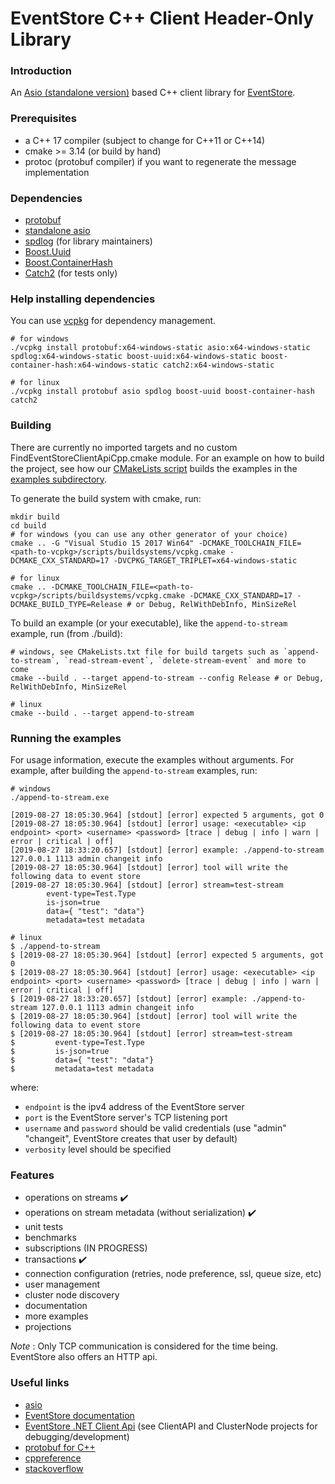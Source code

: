 # EventStore C++ Client Header-Only Library

### Introduction

An [Asio (standalone version)](https://www.boost.org/doc/libs/1_71_0/doc/html/boost_asio.html) based C++ client library for [EventStore](https://eventstore.org/).

### Prerequisites

- a C++ 17 compiler (subject to change for C++11 or C++14)
- cmake >= 3.14 (or build by hand)
- protoc (protobuf compiler) if you want to regenerate the message implementation

### Dependencies

- [protobuf](https://developers.google.com/protocol-buffers/)
- [standalone asio](https://www.boost.org/doc/libs/1_71_0/doc/html/boost_asio.html)
- [spdlog](https://github.com/gabime/spdlog) (for library maintainers)
- [Boost.Uuid](https://www.boost.org/doc/libs/1_71_0/libs/uuid/doc/index.html)
- [Boost.ContainerHash](https://www.boost.org/doc/libs/1_71_0/doc/html/hash.html)
- [Catch2](https://github.com/catchorg/Catch2) (for tests only)

### Help installing dependencies

You can use [vcpkg](https://github.com/microsoft/vcpkg) for dependency management. 

```
# for windows
./vcpkg install protobuf:x64-windows-static asio:x64-windows-static spdlog:x64-windows-static boost-uuid:x64-windows-static boost-container-hash:x64-windows-static catch2:x64-windows-static

# for linux
./vcpkg install protobuf asio spdlog boost-uuid boost-container-hash catch2
```

### Building

There are currently no imported targets and no custom FindEventStoreClientApiCpp.cmake module.
For an example on how to build the project, see how our [CMakeLists script](./CMakeLists.txt) builds the examples in the [examples subdirectory](./examples/).

To generate the build system with cmake, run:
```
mkdir build
cd build
# for windows (you can use any other generator of your choice)
cmake .. -G "Visual Studio 15 2017 Win64" -DCMAKE_TOOLCHAIN_FILE=<path-to-vcpkg>/scripts/buildsystems/vcpkg.cmake -DCMAKE_CXX_STANDARD=17 -DVCPKG_TARGET_TRIPLET=x64-windows-static

# for linux
cmake .. -DCMAKE_TOOLCHAIN_FILE=<path-to-vcpkg>/scripts/buildsystems/vcpkg.cmake -DCMAKE_CXX_STANDARD=17 -DCMAKE_BUILD_TYPE=Release # or Debug, RelWithDebInfo, MinSizeRel
```

To build an example (or your executable), like the `append-to-stream` example, run (from ./build):
```
# windows, see CMakeLists.txt file for build targets such as `append-to-stream`, `read-stream-event`, `delete-stream-event` and more to come
cmake --build . --target append-to-stream --config Release # or Debug, RelWithDebInfo, MinSizeRel

# linux
cmake --build . --target append-to-stream
```

### Running the examples

For usage information, execute the examples without arguments. For example, after building the `append-to-stream` examples, run:
```
# windows
./append-to-stream.exe

[2019-08-27 18:05:30.964] [stdout] [error] expected 5 arguments, got 0
[2019-08-27 18:05:30.964] [stdout] [error] usage: <executable> <ip endpoint> <port> <username> <password> [trace | debug | info | warn | error | critical | off]
[2019-08-27 18:33:20.657] [stdout] [error] example: ./append-to-stream 127.0.0.1 1113 admin changeit info
[2019-08-27 18:05:30.964] [stdout] [error] tool will write the following data to event store
[2019-08-27 18:05:30.964] [stdout] [error] stream=test-stream
        event-type=Test.Type
        is-json=true
        data={ "test": "data"}
        metadata=test metadata

# linux
$ ./append-to-stream
$ [2019-08-27 18:05:30.964] [stdout] [error] expected 5 arguments, got 0
$ [2019-08-27 18:05:30.964] [stdout] [error] usage: <executable> <ip endpoint> <port> <username> <password> [trace | debug | info | warn | error | critical | off]
$ [2019-08-27 18:33:20.657] [stdout] [error] example: ./append-to-stream 127.0.0.1 1113 admin changeit info
$ [2019-08-27 18:05:30.964] [stdout] [error] tool will write the following data to event store
$ [2019-08-27 18:05:30.964] [stdout] [error] stream=test-stream
$         event-type=Test.Type
$         is-json=true
$         data={ "test": "data"}
$         metadata=test metadata
```
where: 
- `endpoint` is the ipv4 address of the EventStore server
- `port` is the EventStore server's TCP listening port
- `username` and `password` should be valid credentials (use "admin" "changeit", EventStore creates that user by default)
- `verbosity` level should be specified

### Features

- operations on streams :heavy_check_mark:
- operations on stream metadata (without serialization) :heavy_check_mark:
- unit tests
- benchmarks
- subscriptions (IN PROGRESS)
- transactions :heavy_check_mark:
- connection configuration (retries, node preference, ssl, queue size, etc)
- user management
- cluster node discovery
- documentation
- more examples
- projections

*Note* : Only TCP communication is considered for the time being. EventStore also offers an HTTP api.

### Useful links

- [asio](https://www.boost.org/doc/libs/1_71_0/doc/html/boost_asio.html)
- [EventStore documentation](https://eventstore.org/docs/)
- [EventStore .NET Client Api](https://github.com/EventStore/EventStore) (see ClientAPI and ClusterNode projects for debugging/development)
- [protobuf for C++](https://developers.google.com/protocol-buffers/docs/cpptutorial)
- [cppreference](https://en.cppreference.com/w/)
- [stackoverflow](https://stackoverflow.com)
